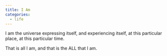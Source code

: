 ```yaml
---
title: I Am
categories:
  - life
---
```

I am the universe
expressing itself,
and experiencing itself,
at this particular place,
at this particular time.

That is all I am,
and that is the ALL
that I am.
